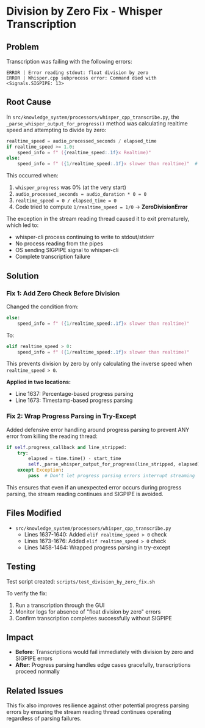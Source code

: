 # Division by Zero Fix - Whisper Transcription

## Problem

Transcription was failing with the following errors:
```
ERROR | Error reading stdout: float division by zero
ERROR | Whisper.cpp subprocess error: Command died with <Signals.SIGPIPE: 13>
```

## Root Cause

In `src/knowledge_system/processors/whisper_cpp_transcribe.py`, the `_parse_whisper_output_for_progress()` method was calculating realtime speed and attempting to divide by zero:

```python
realtime_speed = audio_processed_seconds / elapsed_time
if realtime_speed >= 1.0:
    speed_info = f" ({realtime_speed:.1f}x Realtime)"
else:
    speed_info = f" ({1/realtime_speed:.1f}x slower than realtime)"  # ❌ Division by zero!
```

This occurred when:
1. `whisper_progress` was 0% (at the very start)
2. `audio_processed_seconds = audio_duration * 0 = 0`
3. `realtime_speed = 0 / elapsed_time = 0`
4. Code tried to compute `1/realtime_speed = 1/0` → **ZeroDivisionError**

The exception in the stream reading thread caused it to exit prematurely, which led to:
- whisper-cli process continuing to write to stdout/stderr
- No process reading from the pipes
- OS sending SIGPIPE signal to whisper-cli
- Complete transcription failure

## Solution

### Fix 1: Add Zero Check Before Division

Changed the condition from:
```python
else:
    speed_info = f" ({1/realtime_speed:.1f}x slower than realtime)"
```

To:
```python
elif realtime_speed > 0:
    speed_info = f" ({1/realtime_speed:.1f}x slower than realtime)"
```

This prevents division by zero by only calculating the inverse speed when `realtime_speed > 0`.

**Applied in two locations:**
- Line 1637: Percentage-based progress parsing
- Line 1673: Timestamp-based progress parsing

### Fix 2: Wrap Progress Parsing in Try-Except

Added defensive error handling around progress parsing to prevent ANY error from killing the reading thread:

```python
if self.progress_callback and line_stripped:
    try:
        elapsed = time.time() - start_time
        self._parse_whisper_output_for_progress(line_stripped, elapsed)
    except Exception:
        pass  # Don't let progress parsing errors interrupt streaming
```

This ensures that even if an unexpected error occurs during progress parsing, the stream reading continues and SIGPIPE is avoided.

## Files Modified

- `src/knowledge_system/processors/whisper_cpp_transcribe.py`
  - Lines 1637-1640: Added `elif realtime_speed > 0` check
  - Lines 1673-1676: Added `elif realtime_speed > 0` check  
  - Lines 1458-1464: Wrapped progress parsing in try-except

## Testing

Test script created: `scripts/test_division_by_zero_fix.sh`

To verify the fix:
1. Run a transcription through the GUI
2. Monitor logs for absence of "float division by zero" errors
3. Confirm transcription completes successfully without SIGPIPE

## Impact

- **Before**: Transcriptions would fail immediately with division by zero and SIGPIPE errors
- **After**: Progress parsing handles edge cases gracefully, transcriptions proceed normally

## Related Issues

This fix also improves resilience against other potential progress parsing errors by ensuring the stream reading thread continues operating regardless of parsing failures.
